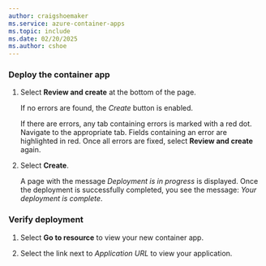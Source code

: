 ```yaml
---
author: craigshoemaker
ms.service: azure-container-apps
ms.topic: include
ms.date: 02/20/2025
ms.author: cshoe
---
```


### Deploy the container app

1. Select **Review and create** at the bottom of the page.  

    If no errors are found, the *Create* button is enabled.  

    If there are errors, any tab containing errors is marked with a red dot. Navigate to the appropriate tab. Fields containing an error are highlighted in red. Once all errors are fixed, select **Review and create** again.

1. Select **Create**.

    A page with the message *Deployment is in progress* is displayed. Once the deployment is successfully completed, you see the message: *Your deployment is complete*.

### Verify deployment

1. Select **Go to resource** to view your new container app.

1. Select the link next to *Application URL* to view your application.

